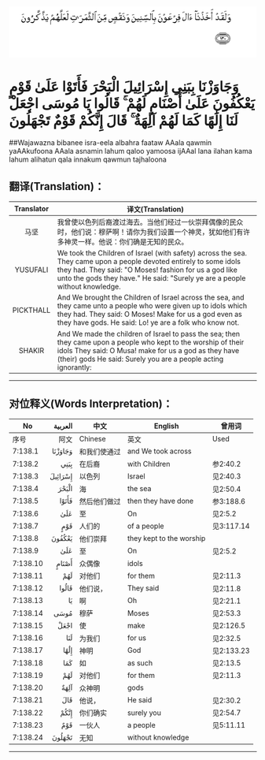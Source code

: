 ![007:130](images/007_130.gif)

# وَجَاوَزْنَا بِبَنِي إِسْرَائِيلَ الْبَحْرَ فَأَتَوْا عَلَىٰ قَوْمٍ يَعْكُفُونَ عَلَىٰ أَصْنَامٍ لَهُمْ ۚ قَالُوا يَا مُوسَى اجْعَلْ لَنَا إِلَٰهًا كَمَا لَهُمْ آلِهَةٌ ۚ قَالَ إِنَّكُمْ قَوْمٌ تَجْهَلُونَ 

##Wajawazna bibanee isra-eela albahra faataw AAala qawmin yaAAkufoona AAala asnamin lahum qaloo yamoosa ijAAal lana ilahan kama lahum alihatun qala innakum qawmun tajhaloona 

## 翻译(Translation)：

| Translator | 译文(Translation)                                            |
| :--------: | ------------------------------------------------------------ |
|    马坚    | 我曾使以色列后裔渡过海去。当他们经过一伙崇拜偶像的民众时，他们说：穆萨啊！请你为我们设置一个神灵，犹如他们有许多神灵一样。他说：你们确是无知的民众。 |
|  YUSUFALI  | We took the Children of Israel (with safety) across the sea. They came upon a people devoted entirely to some idols they had. They said: "O Moses! fashion for us a god like unto the gods they have." He said: "Surely ye are a people without knowledge. |
| PICKTHALL  | And We brought the Children of Israel across the sea, and they came unto a people who were given up to idols which they had. They said: O Moses! Make for us a god even as they have gods. He said: Lo! ye are a folk who know not. |
|   SHAKIR   | And We made the children of Israel to pass the sea; then they came upon a people who kept to the worship of their idols They said: O Musa! make for us a god as they have (their) gods He said: Surely you are a people acting ignorantly: |

---

## 对位释义(Words Interpretation)：

| No   | العربية | 中文    | English | 曾用词 |
| ---- | ------: | ------- | ------- | ------ |
| 序号 |    阿文 | Chinese | 英文    | Used   |
| 7:138.1  | وَجَاوَزْنَا | 和我们使通过 | and We took across       |            |
| 7:138.2  | بِبَنِي    | 在后裔       | with Children            | 参2:40.2   |
| 7:138.3  | إِسْرَائِيلَ | 以色列       | Israel                   | 见2:40.3   |
| 7:138.4  | الْبَحْرَ   | 海           | the sea                  | 见2:50.4   |
| 7:138.5  | فَأَتَوْا   | 然后他们做过 | then they have done      | 参3:188.6  |
| 7:138.6  | عَلَىٰ     | 至           | On                       | 见2:5.2    |
| 7:138.7  | قَوْمٍ     | 人们的       | of a people              | 见3:117.14 |
| 7:138.8  | يَعْكُفُونَ  | 他们崇拜     | they kept to the worship |            |
| 7:138.9  | عَلَىٰ     | 至           | On                       | 见2:5.2    |
| 7:138.10 | أَصْنَامٍ   | 众偶像       | idols                    |            |
| 7:138.11 | لَهُمْ     | 对他们       | for them                 | 见2:11.3   |
| 7:138.12 | قَالُوا   | 他们说，     | They said                | 见2:11.8   |
| 7:138.13 | يَا      | 啊           | Oh                       | 见2:21.1   |
| 7:138.14 | مُوسَى    | 穆萨         | Moses                    | 见2:53.3   |
| 7:138.15 | اجْعَلْ    | 使           | make                     | 见2:126.5  |
| 7:138.16 | لَنَا     | 为我们       | for us                   | 见2:32.5   |
| 7:138.17 | إِلَٰهًا    | 神明         | God                      | 见2:133.23 |
| 7:138.18 | كَمَا     | 如           | as such                  | 见2:13.5   |
| 7:138.19 | لَهُمْ     | 对他们       | for them                 | 见2:11.3   |
| 7:138.20 | آلِهَةٌ    | 众神明       | gods                     |            |
| 7:138.21 | قَالَ     | 他说，       | He said                  | 见2:30.2   |
| 7:138.22 | إِنَّكُمْ    | 你们确实     | surely you               | 见2:54.7   |
| 7:138.23 | قَوْمٌ     | 一伙人       | a people                 | 见5:11.11  |
| 7:138.24 | تَجْهَلُونَ  | 无知         | without knowledge        |            |

---
